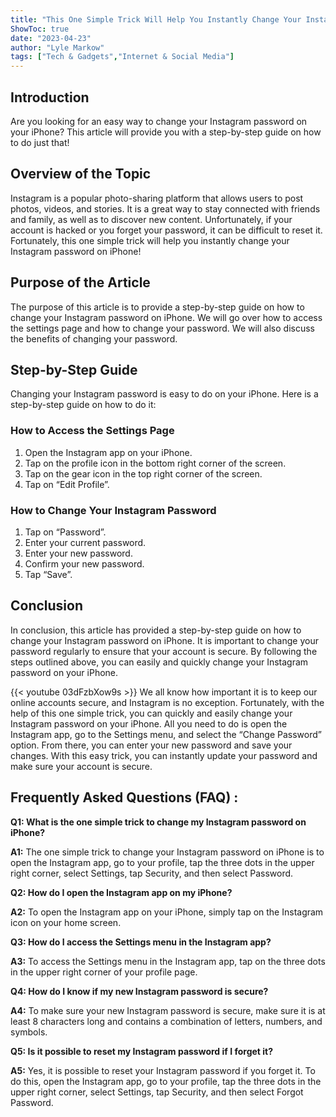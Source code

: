 ```yaml
---
title: "This One Simple Trick Will Help You Instantly Change Your Instagram Password on iPhone!"
ShowToc: true 
date: "2023-04-23"
author: "Lyle Markow" 
tags: ["Tech & Gadgets","Internet & Social Media"]
---
```

## Introduction 
Are you looking for an easy way to change your Instagram password on your iPhone? This article will provide you with a step-by-step guide on how to do just that!

## Overview of the Topic 
Instagram is a popular photo-sharing platform that allows users to post photos, videos, and stories. It is a great way to stay connected with friends and family, as well as to discover new content. Unfortunately, if your account is hacked or you forget your password, it can be difficult to reset it. Fortunately, this one simple trick will help you instantly change your Instagram password on iPhone!

## Purpose of the Article 
The purpose of this article is to provide a step-by-step guide on how to change your Instagram password on iPhone. We will go over how to access the settings page and how to change your password. We will also discuss the benefits of changing your password. 

## Step-by-Step Guide 
Changing your Instagram password is easy to do on your iPhone. Here is a step-by-step guide on how to do it:

### How to Access the Settings Page 
1. Open the Instagram app on your iPhone. 
2. Tap on the profile icon in the bottom right corner of the screen. 
3. Tap on the gear icon in the top right corner of the screen. 
4. Tap on “Edit Profile”.

### How to Change Your Instagram Password 
1. Tap on “Password”. 
2. Enter your current password. 
3. Enter your new password. 
4. Confirm your new password. 
5. Tap “Save”.

## Conclusion 
In conclusion, this article has provided a step-by-step guide on how to change your Instagram password on iPhone. It is important to change your password regularly to ensure that your account is secure. By following the steps outlined above, you can easily and quickly change your Instagram password on your iPhone.

{{< youtube 03dFzbXow9s >}} 
We all know how important it is to keep our online accounts secure, and Instagram is no exception. Fortunately, with the help of this one simple trick, you can quickly and easily change your Instagram password on your iPhone. All you need to do is open the Instagram app, go to the Settings menu, and select the “Change Password” option. From there, you can enter your new password and save your changes. With this easy trick, you can instantly update your password and make sure your account is secure.

## Frequently Asked Questions (FAQ) :
**Q1: What is the one simple trick to change my Instagram password on iPhone?**

**A1:** The one simple trick to change your Instagram password on iPhone is to open the Instagram app, go to your profile, tap the three dots in the upper right corner, select Settings, tap Security, and then select Password.

**Q2: How do I open the Instagram app on my iPhone?**

**A2:** To open the Instagram app on your iPhone, simply tap on the Instagram icon on your home screen.

**Q3: How do I access the Settings menu in the Instagram app?**

**A3:** To access the Settings menu in the Instagram app, tap on the three dots in the upper right corner of your profile page.

**Q4: How do I know if my new Instagram password is secure?**

**A4:** To make sure your new Instagram password is secure, make sure it is at least 8 characters long and contains a combination of letters, numbers, and symbols.

**Q5: Is it possible to reset my Instagram password if I forget it?**

**A5:** Yes, it is possible to reset your Instagram password if you forget it. To do this, open the Instagram app, go to your profile, tap the three dots in the upper right corner, select Settings, tap Security, and then select Forgot Password.


